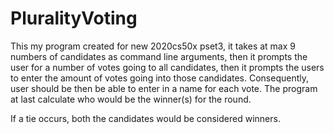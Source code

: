 # PluralityVoting
This my program created for new 2020cs50x pset3, it takes at max 9 numbers of candidates as command line arguments, then it prompts the user for a number of votes going to all candidates, then it prompts the users to enter the amount of votes going into those candidates. Consequently, user should be then be able to enter in a name for each vote. The program at last calculate who would be the winner(s) for the round.

If a tie occurs, both the candidates would be considered winners.
